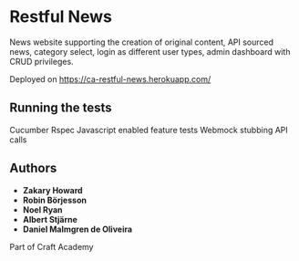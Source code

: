# Restful News

News website supporting the creation of original content, API sourced news, category select, login as different user types, admin dashboard with CRUD privileges.

Deployed on https://ca-restful-news.herokuapp.com/

## Running the tests

Cucumber
Rspec
Javascript enabled feature tests
Webmock stubbing API calls

## Authors

* **Zakary Howard**
* **Robin Börjesson**
* **Noel Ryan**
* **Albert Stjärne**
* **Daniel Malmgren de Oliveira**

Part of Craft Academy
